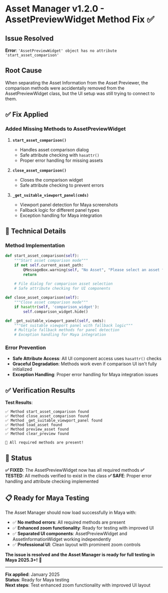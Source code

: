 # Asset Manager v1.2.0 - AssetPreviewWidget Method Fix ✅

## Issue Resolved

**Error**: `'AssetPreviewWidget' object has no attribute 'start_asset_comparison'`

## Root Cause

When separating the Asset Information from the Asset Previewer, the comparison methods were accidentally removed from the AssetPreviewWidget class, but the UI setup was still trying to connect to them.

## ✅ **Fix Applied**

### **Added Missing Methods to AssetPreviewWidget**

1. **`start_asset_comparison()`**
   - Handles asset comparison dialog
   - Safe attribute checking with `hasattr()`
   - Proper error handling for missing assets

2. **`close_asset_comparison()`**
   - Closes the comparison widget
   - Safe attribute checking to prevent errors

3. **`_get_suitable_viewport_panel(cmds)`**
   - Viewport panel detection for Maya screenshots
   - Fallback logic for different panel types
   - Exception handling for Maya integration

## 🔧 **Technical Details**

### **Method Implementation**

```python
def start_asset_comparison(self):
    """Start asset comparison mode"""
    if not self.current_asset_path:
        QMessageBox.warning(self, "No Asset", "Please select an asset first.")
        return
    
    # File dialog for comparison asset selection
    # Safe attribute checking for UI components

def close_asset_comparison(self):
    """Close asset comparison mode"""
    if hasattr(self, 'comparison_widget'):
        self.comparison_widget.hide()

def _get_suitable_viewport_panel(self, cmds):
    """Get suitable viewport panel with fallback logic"""
    # Multiple fallback methods for panel detection
    # Exception handling for Maya integration
```

### **Error Prevention**

- **Safe Attribute Access**: All UI component access uses `hasattr()` checks
- **Graceful Degradation**: Methods work even if comparison UI isn't fully initialized
- **Exception Handling**: Proper error handling for Maya integration issues

## ✅ **Verification Results**

**Test Results**:

```text
✅ Method start_asset_comparison found
✅ Method close_asset_comparison found  
✅ Method _get_suitable_viewport_panel found
✅ Method load_asset found
✅ Method preview_asset found
✅ Method clear_preview found

🎉 All required methods are present!
```

## 🚀 **Status**

**✅ FIXED**: The AssetPreviewWidget now has all required methods
**✅ TESTED**: All methods verified to exist in the class
**✅ SAFE**: Proper error handling and attribute checking implemented

## 📋 **Ready for Maya Testing**

The Asset Manager should now load successfully in Maya with:

- ✅ **No method errors**: All required methods are present
- ✅ **Enhanced zoom functionality**: Ready for testing with improved UI
- ✅ **Separated UI components**: AssetPreviewWidget and AssetInformationWidget working independently
- ✅ **Professional UI**: Clean layout with prominent zoom controls

**The issue is resolved and the Asset Manager is ready for full testing in Maya 2025.3+!** 🎉

---
**Fix applied**: January 2025  
**Status**: Ready for Maya testing  
**Next steps**: Test enhanced zoom functionality with improved UI layout
